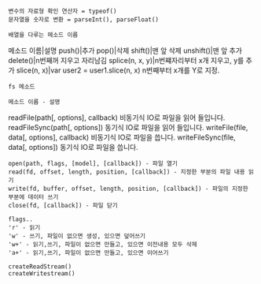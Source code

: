 <!DOCTYPE html>
<html lang="en">
<head>
    <meta charset="UTF-8">
    <meta name="viewport" content="width=device-width, initial-scale=1.0">
    <title>Document</title>
</head>
<body>



    변수의 자료형 확인 연산자 = typeof()
    문자열을 숫자로 변환 = parseInt(), parseFloat()

    배열을 다루는 메소드 이름

메소드 이름|설명
push()|추가
pop()|삭제
shift()|맨 앞 삭제
unshift()|맨 앞 추가
delete()|n번째꺼 지우고 자리남김
splice(n, x, y)|n번쨰자리부터 x개 지우고, y를 추가
slice(n, x)|var user2 = user1.slice(n, x) n번째부터 x개를 Y로 지정.

    fs 메소드
    
    메소드 이름 - 설명
readFile(path[, options], callback) 비동기식 IO로 파일을 읽어 들입니다.
readFileSync(path[, options]) 동기식 IO로 파일을 읽어 들입니다.
writeFile(file, data[, options], callback) 비동기식 IO로 파일을 씁니다.
writeFileSync(file, data[, options]) 동기식 IO로 파일을 씁니다.

    open(path, flags, [model], [callback]) - 파일 열기
    read(fd, offset, length, position, [callback]) - 지정한 부분의 파일 내용 읽기
    write(fd, buffer, offset, length, position, [callback]) - 파일의 지정한 부분에 데이터 쓰기
    close(fd, [callback]) - 파일 닫기

    flags..
    'r' - 읽기
    'w' - 쓰기, 파일이 없으면 생성, 있으면 덮어쓰기
    'w+' - 읽기,쓰기, 파일이 없으면 만들고, 있으면 이전내용 모두 삭제
    'a+' - 읽기,쓰기, 파일이 없으면 만들고, 있으면 이어쓰기

    createReadStream()
    createWritestream()


</body>
</html>